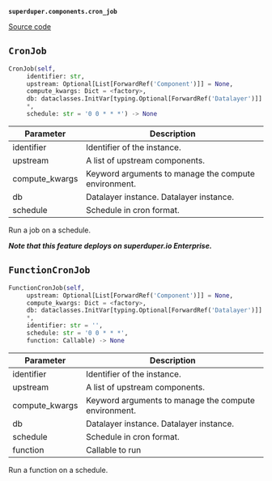 **`superduper.components.cron_job`** 

[Source code](https://github.com/superduper-io/superduper/blob/main/superduper/components/cron_job.py)

## `CronJob` 

```python
CronJob(self,
     identifier: str,
     upstream: Optional[List[ForwardRef('Component')]] = None,
     compute_kwargs: Dict = <factory>,
     db: dataclasses.InitVar[typing.Optional[ForwardRef('Datalayer')]] = None,
     *,
     schedule: str = '0 0 * * *') -> None
```
| Parameter | Description |
|-----------|-------------|
| identifier | Identifier of the instance. |
| upstream | A list of upstream components. |
| compute_kwargs | Keyword arguments to manage the compute environment. |
| db | Datalayer instance. Datalayer instance. |
| schedule | Schedule in cron format. |

Run a job on a schedule.

***Note that this feature deploys on superduper.io Enterprise.***

## `FunctionCronJob` 

```python
FunctionCronJob(self,
     upstream: Optional[List[ForwardRef('Component')]] = None,
     compute_kwargs: Dict = <factory>,
     db: dataclasses.InitVar[typing.Optional[ForwardRef('Datalayer')]] = None,
     *,
     identifier: str = '',
     schedule: str = '0 0 * * *',
     function: Callable) -> None
```
| Parameter | Description |
|-----------|-------------|
| identifier | Identifier of the instance. |
| upstream | A list of upstream components. |
| compute_kwargs | Keyword arguments to manage the compute environment. |
| db | Datalayer instance. Datalayer instance. |
| schedule | Schedule in cron format. |
| function | Callable to run |

Run a function on a schedule.

